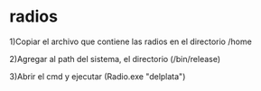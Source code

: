 # radios

1)Copiar el archivo que contiene las radios en el directorio /home

2)Agregar al path del sistema, el directorio (/bin/release)

3)Abrir el cmd y ejecutar (Radio.exe "delplata")
